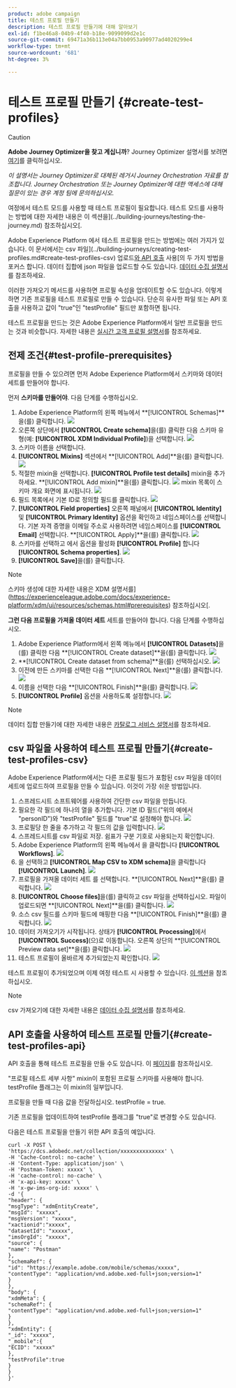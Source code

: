 ```yaml
---
product: adobe campaign
title: 테스트 프로필 만들기
description: 테스트 프로필 만들기에 대해 알아보기
exl-id: f1be46a8-04b9-4f40-b18e-9099099d2e1c
source-git-commit: 69471a36b113e04a7bb0953a90977ad4020299e4
workflow-type: tm+mt
source-wordcount: '681'
ht-degree: 3%

---
```


# 테스트 프로필 만들기 {#create-test-profiles}


>[!CAUTION]
>
>**Adobe Journey Optimizer을 찾고 계십니까**? Journey Optimizer 설명서를 보려면 [여기](https://experienceleague.adobe.com/ko/docs/journey-optimizer/using/ajo-home)를 클릭하십시오.
>
>
>_이 설명서는 Journey Optimizer로 대체된 레거시 Journey Orchestration 자료를 참조합니다. Journey Orchestration 또는 Journey Optimizer에 대한 액세스에 대해 질문이 있는 경우 계정 팀에 문의하십시오._


여정에서 테스트 모드를 사용할 때 테스트 프로필이 필요합니다. 테스트 모드를 사용하는 방법에 대한 자세한 내용은 이 섹션을](../building-journeys/testing-the-journey.md) 참조하십시오[.

Adobe Experience Platform 에서 테스트 프로필을 만드는 방법에는 여러 가지가 있습니다. 이 문서에서는 csv 파일](../building-journeys/creating-test-profiles.md#create-test-profiles-csv) 업로드[와 API 호출](../building-journeys/creating-test-profiles.md#create-test-profiles-api) 사용[의 두 가지 방법을 포커스 합니다. 데이터 집합에 json 파일을 업로드할 수도 있습니다. [데이터 수집 설명서](https://experienceleague.adobe.com/docs/experience-platform/ingestion/tutorials/ingest-batch-data.html#add-data-to-dataset)를 참조하세요.

이러한 가져오기 메서드를 사용하면 프로필 속성을 업데이트할 수도 있습니다. 이렇게 하면 기존 프로필을 테스트 프로필로 만들 수 있습니다. 단순히 유사한 파일 또는 API 호출을 사용하고 값이 &quot;true&quot;인 &quot;testProfile&quot; 필드만 포함하면 됩니다.

테스트 프로필을 만드는 것은 Adobe Experience Platform에서 일반 프로필을 만드는 것과 비슷합니다. 자세한 내용은 [실시간 고객 프로필 설명서](https://experienceleague.adobe.com/docs/experience-platform/profile/home.html?lang=ko)를 참조하세요.

## 전제 조건{#test-profile-prerequisites}

프로필을 만들 수 있으려면 먼저 Adobe Experience Platform에서 스키마와 데이터 세트를 만들어야 합니다.

먼저 **스키마를 만들어야**. 다음 단계를 수행하십시오.

1. Adobe Experience Platform의 왼쪽 메뉴에서 **[!UICONTROL Schemas]**을(를) 클릭합니다.
   ![](../assets/test-profiles-0.png)
1. 오른쪽 상단에서 **[!UICONTROL Create schema]**&#x200B;을(를) 클릭한 다음 스키마 유형(예: **[!UICONTROL XDM Individual Profile]**)을 선택합니다.
   ![](../assets/test-profiles-1.png)
1. 스키마 이름을 선택합니다.
1. **[!UICONTROL Mixins]** 섹션에서 **[!UICONTROL Add]**을(를) 클릭합니다.
   ![](../assets/test-profiles-1-bis.png)
1. 적절한 mixin을 선택합니다. **[!UICONTROL Profile test details]** mixin을 추가하세요. **[!UICONTROL Add mixin]**을(를) 클릭합니다.
   ![](../assets/test-profiles-1-ter.png)
mixin 목록이 스키마 개요 화면에 표시됩니다.
   ![](../assets/test-profiles-2.png)
1. 필드 목록에서 기본 ID로 정의할 필드를 클릭합니다.
   ![](../assets/test-profiles-3.png)
1. **[!UICONTROL Field properties]** 오른쪽 패널에서 **[!UICONTROL Identity]** 및 **[!UICONTROL Primary Identity]** 옵션을 확인하고 네임스페이스를 선택합니다. 기본 자격 증명을 이메일 주소로 사용하려면 네임스페이스를 **[!UICONTROL Email]** 선택합니다. **[!UICONTROL Apply]**을(를) 클릭합니다.
   ![](../assets/test-profiles-4.png)
1. 스키마를 선택하고 에서 옵션을 활성화 **[!UICONTROL Profile]** 합니다 **[!UICONTROL Schema properties]**.
   ![](../assets/test-profiles-5.png)
1. **[!UICONTROL Save]**&#x200B;을(를) 클릭합니다.

>[!NOTE]
>
>스키마 생성에 대한 자세한 내용은 XDM 설명서를](https://experienceleague.adobe.com/docs/experience-platform/xdm/ui/resources/schemas.html#prerequisites) 참조하십시오[.

**그런 다음 프로필을 가져올 데이터 세트** 세트를 만들어야 합니다. 다음 단계를 수행하십시오.

1. Adobe Experience Platform에서 왼쪽 메뉴에서 **[!UICONTROL Datasets]**&#x200B;을(를) 클릭한 다음 **[!UICONTROL Create dataset]**을(를) 클릭합니다.
   ![](../assets/test-profiles-6.png)
1. **[!UICONTROL Create dataset from schema]**을(를) 선택하십시오.
   ![](../assets/test-profiles-7.png)
1. 이전에 만든 스키마를 선택한 다음 **[!UICONTROL Next]**을(를) 클릭합니다.
   ![](../assets/test-profiles-8.png)
1. 이름을 선택한 다음 **[!UICONTROL Finish]**을(를) 클릭합니다.
   ![](../assets/test-profiles-9.png)
1. **[!UICONTROL Profile]** 옵션을 사용하도록 설정합니다.
   ![](../assets/test-profiles-10.png)

>[!NOTE]
>
> 데이터 집합 만들기에 대한 자세한 내용은 [카탈로그 서비스 설명서](https://experienceleague.adobe.com/docs/experience-platform/catalog/datasets/user-guide.html#getting-started)를 참조하세요.

## csv 파일을 사용하여 테스트 프로필 만들기{#create-test-profiles-csv}

Adobe Experience Platform에서는 다른 프로필 필드가 포함된 csv 파일을 데이터 세트에 업로드하여 프로필을 만들 수 있습니다. 이것이 가장 쉬운 방법입니다.

1. 스프레드시트 소프트웨어를 사용하여 간단한 csv 파일을 만듭니다.
1. 필요한 각 필드에 하나의 열을 추가합니다. 기본 ID 필드(&quot;위의 예에서 &quot;personID&quot;)와 &quot;testProfile&quot; 필드를 &quot;true&quot;로 설정해야 합니다.
   ![](../assets/test-profiles-11.png)
1. 프로필당 한 줄을 추가하고 각 필드의 값을 입력합니다.
   ![](../assets/test-profiles-12.png)
1. 스프레드시트를 csv 파일로 저장. 쉼표가 구분 기호로 사용되는지 확인합니다.
1. Adobe Experience Platform의 왼쪽 메뉴에서 을 클릭합니다 **[!UICONTROL Workflows]**.
   ![](../assets/test-profiles-14.png)
1. 을 선택하고 **[!UICONTROL Map CSV to XDM schema]**&#x200B;을 클릭합니다 **[!UICONTROL Launch]**.
   ![](../assets/test-profiles-16.png)
1. 프로필을 가져올 데이터 세트 를 선택합니다. **[!UICONTROL Next]**을(를) 클릭합니다.
   ![](../assets/test-profiles-17.png)
1. **[!UICONTROL Choose files]**&#x200B;을(를) 클릭하고 csv 파일을 선택하십시오. 파일이 업로드되면 **[!UICONTROL Next]**을(를) 클릭합니다.
   ![](../assets/test-profiles-18.png)
1. 소스 csv 필드를 스키마 필드에 매핑한 다음 **[!UICONTROL Finish]**을(를) 클릭합니다.
   ![](../assets/test-profiles-19.png)
1. 데이터 가져오기가 시작됩니다. 상태가 **[!UICONTROL Processing]**&#x200B;에서 **[!UICONTROL Success]**(으)로 이동합니다. 오른쪽 상단의 **[!UICONTROL Preview data set]**을(를) 클릭합니다.
   ![](../assets/test-profiles-20.png)
1. 테스트 프로필이 올바르게 추가되었는지 확인합니다.
   ![](../assets/test-profiles-21.png)

테스트 프로필이 추가되었으며 이제 여정 테스트 시 사용할 수 있습니다. [이 섹션](../building-journeys/testing-the-journey.md)을 참조하십시오.
>[!NOTE]
>
> csv 가져오기에 대한 자세한 내용은 [데이터 수집 설명서](https://experienceleague.adobe.com/docs/experience-platform/ingestion/tutorials/map-a-csv-file.html#tutorials)를 참조하세요.

## API 호출을 사용하여 테스트 프로필 만들기{#create-test-profiles-api}

API 호출을 통해 테스트 프로필을 만들 수도 있습니다. 이 [페이지](https://experienceleague.adobe.com/docs/experience-platform/profile/home.html?lang=ko)를 참조하십시오.

&quot;프로필 테스트 세부 사항&quot; mixin이 포함된 프로필 스키마를 사용해야 합니다. testProfile 플래그는 이 mixin의 일부입니다.

프로필을 만들 때 다음 값을 전달하십시오. testProfile = true.

기존 프로필을 업데이트하여 testProfile 플래그를 &quot;true&quot;로 변경할 수도 있습니다.

다음은 테스트 프로필을 만들기 위한 API 호출의 예입니다.

```
curl -X POST \
'https://dcs.adobedc.net/collection/xxxxxxxxxxxxxx' \
-H 'Cache-Control: no-cache' \
-H 'Content-Type: application/json' \
-H 'Postman-Token: xxxxx' \
-H 'cache-control: no-cache' \
-H 'x-api-key: xxxxx' \
-H 'x-gw-ims-org-id: xxxxx' \
-d '{
"header": {
"msgType": "xdmEntityCreate",
"msgId": "xxxxx",
"msgVersion": "xxxxx",
"xactionid":"xxxxx",
"datasetId": "xxxxx",
"imsOrgId": "xxxxx",
"source": {
"name": "Postman"
},
"schemaRef": {
"id": "https://example.adobe.com/mobile/schemas/xxxxx",
"contentType": "application/vnd.adobe.xed-full+json;version=1"
}
},
"body": {
"xdmMeta": {
"schemaRef": {
"contentType": "application/vnd.adobe.xed-full+json;version=1"
}
},
"xdmEntity": {
"_id": "xxxxx",
"_mobile":{
"ECID": "xxxxx"
},
"testProfile":true
}
}
}'
```
